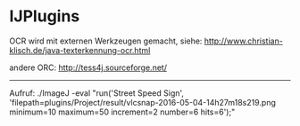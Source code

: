 # IJPlugins

OCR wird mit externen Werkzeugen gemacht, siehe: http://www.christian-klisch.de/java-texterkennung-ocr.html

andere ORC: http://tess4j.sourceforge.net/

---
Aufruf: ./ImageJ -eval "run('Street Speed Sign', 'filepath=plugins/Project/result/vlcsnap-2016-05-04-14h27m18s219.png minimum=10 maximum=50 increment=2 number=6 hits=6');"

